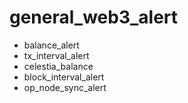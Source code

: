 # general_web3_alert

- balance_alert
- tx_interval_alert
- celestia_balance
- block_interval_alert
- op_node_sync_alert
